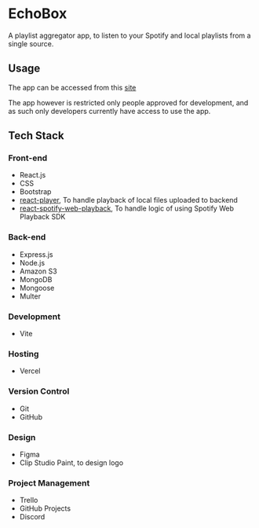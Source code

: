 # EchoBox
A playlist aggregator app, to listen to your Spotify and local playlists from a single source.

## Usage
The app can be accessed from this [site](echo-box-syntax-samurai.vercel.app)

The app however is restricted only people approved for development, and as such only developers currently have access to use the app.

## Tech Stack
### Front-end
* React.js
* CSS
* Bootstrap
* [react-player](https://www.npmjs.com/package/react-player), To handle playback of local files uploaded to backend
* [react-spotify-web-playback](https://www.npmjs.com/package/react-spotify-web-playback), To handle logic of using Spotify Web Playback SDK

### Back-end
* Express.js
* Node.js
* Amazon S3
* MongoDB
* Mongoose
* Multer

### Development 
* Vite

### Hosting
* Vercel

### Version Control
* Git
* GitHub

### Design
* Figma
* Clip Studio Paint, to design logo

### Project Management
* Trello
* GitHub Projects
* Discord

